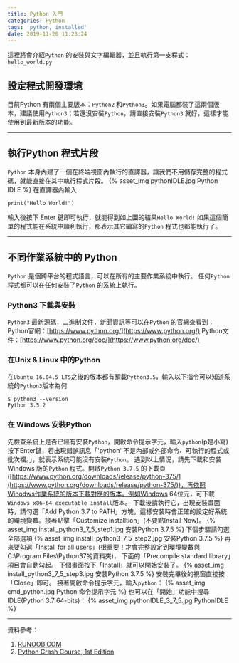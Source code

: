 ```yaml
---
title: Python 入門
categories: Python
tags: 'python, installed'
date: 2019-11-20 11:23:24
---
```


這裡將會介紹`Python` 的安裝與文字編輯器，並且執行第一支程式：`hello_world.py`

## 設定程式開發環境
目前Python 有兩個主要版本：`Python2` 和`Python3`。如果電腦都裝了這兩個版本，建議使用`Python3`；若還沒安裝`Python`，請直接安裝`Python3` 就好，這樣才能使用到最新版本的功能。

---

<!-- more -->

## 執行Python 程式片段
`Python` 本身內建了一個在終端視窗內執行的直譯器，讓我們不用儲存完整的程式碼，就能直接在其中執行程式片段。
{% asset_img pythonIDLE.jpg Python IDLE %}
在直譯器內輸入
```
print("Hello World!")
```
輸入後按下 Enter 鍵即可執行，就能得到如上圖的結果`Hello World!`
如果這個簡單的程式能在系統中順利執行，那表示其它編寫的`Python` 程式也都能執行了。

---

## 不同作業系統中的 Python
`Python` 是個跨平台的程式語言，可以在所有的主要作業系統中執行。
任何`Python` 程式都可以在任何安裝了`Python` 的系統上執行。

### Python3 下載與安裝
`Python3` 最新源碼，二進制文件，新聞資訊等可以在`Python` 的官網查看到：
Python官網：[https://www.python.org/](https://www.python.org/)
Python文件：[https://www.python.org/doc/](https://www.python.org/doc/)

### 在Unix & Linux 中的Python
在`Ubuntu 16.04.5 LTS`之後的版本都有預載`Python3.5`，輸入以下指令可以知道系統的`Python3`版本為何
```
$ python3 --version
Python 3.5.2
```

### 在 Windows 安裝Python
先檢查系統上是否已經有安裝`Python`，開啟命令提示字元，輸入`python`(p是小寫)按下Enter鍵，若出現錯誤訊息「'python' 不是內部或外部命令、可執行的程式或批次檔。」，就表示系統可能沒有安裝`Python`。
遇到以上情況，請先下載和安裝Windows 版的`Python` 程式。開啟`Python 3.7.5` 的下載頁([https://www.python.org/downloads/release/python-375/](https://www.python.org/downloads/release/python-375/))，再依照Winodws作業系統的版本下載對應的版本。例如Windows 64位元，可下載 `Windows x86-64 executable install`版本。
下載後請執行它，出現安裝畫面時，請勾選「Add Python 3.7 to PATH」方塊，這樣安裝時會正確的設定好系統的環境變數。接著點擊「Customize installtion」(不要點Install Now)。
{% asset_img install_python3_7_5_step1.jpg 安裝Python 3.7.5 %}
下個步驟請勾選全部選項
{% asset_img install_python3_7_5_step2.jpg 安裝Python 3.7.5 %}
再來要勾選「Install for all users」(很重要！才會完整設定到環境變數與C:\Program Files\Python37的資料夾)，
下面的「Precompile standard library」項目會自動勾起。
下個畫面按下「Install」就可以開始安裝了。
{% asset_img install_python3_7_5_step3.jpg 安裝Python 3.7.5 %}
安裝完畢後的視窗直接按「Close」即可。
接著開啟命令提示字元，輸入`python`：
{% asset_img cmd_python.jpg Python 命令提示字元 %}
也可以在「開始」功能中搜尋IDLE(Python 3.7 64-bits)：
{% asset_img pythonIDLE_3_7_5.jpg PythonIDLE %}

---

資料參考：
1. [RUNOOB.COM](https://www.runoob.com/python/python-tutorial.html)
2. [Python Crash Course, 1st Edition](https://nostarch.com/pythoncrashcourse2e)